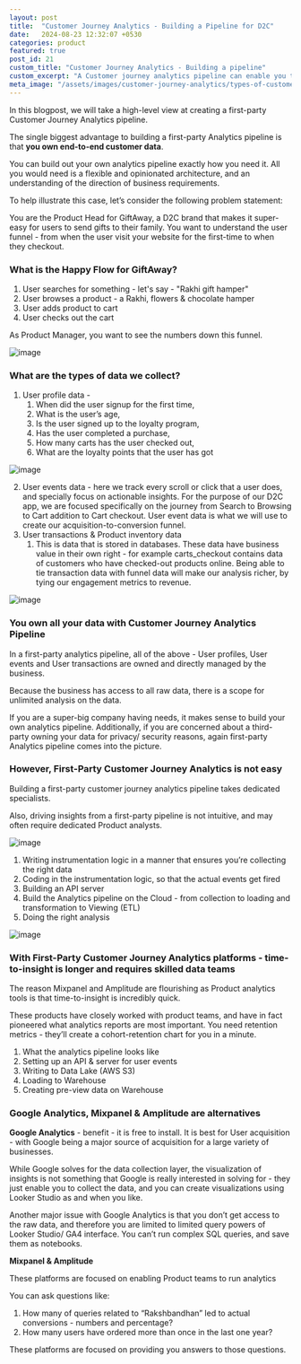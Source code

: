 ```yaml
---
layout: post
title:  "Customer Journey Analytics - Building a Pipeline for D2C"
date:   2024-08-23 12:32:07 +0530
categories: product
featured: true
post_id: 21
custom_title: "Customer Journey Analytics - Building a pipeline"
custom_excerpt: "A Customer journey analytics pipeline can enable you to perform powerful analysis on your own"
meta_image: "/assets/images/customer-journey-analytics/types-of-customer-journey-data.png"
---
```


In this blogpost, we will take a high-level view at creating a first-party Customer Journey Analytics pipeline.

The single biggest advantage to building a first-party Analytics pipeline is that **you own end-to-end customer data**. 

You can build out your own analytics pipeline exactly how you need it. All you would need is a flexible and opinionated architecture, and an understanding of the direction of business requirements.

To help illustrate this case, let’s consider the following problem statement: 

You are the Product Head for GiftAway, a D2C brand that makes it super-easy for users to send gifts to their family. You want to understand the user funnel - from when the user visit your website for the first-time to when they checkout.


### **What is the Happy Flow for GiftAway?**

1. User searches for something - let's say - "Rakhi gift hamper"
2. User browses a product - a Rakhi, flowers & chocolate hamper
3. User adds product to cart
4. User checks out the cart

As Product Manager, you want to see the numbers down this funnel.

![image](/assets/images/customer-journey-analytics/User-cart-checkout.png)

### What are the types of data we collect?

1. User profile data - 
    1. When did the user signup for the first time, 
    2. What is the user’s age,
    3. Is the user signed up to the loyalty program, 
    4. Has the user completed a purchase, 
    5. How many carts has the user checked out, 
    6. What are the loyalty points that the user has got

![image](/assets/images/customer-journey-analytics/types-of-customer-journey-data.png)

2. User events data - here we track every scroll or click that a user does, and specially focus on actionable insights. For the purpose of our D2C app, we are focused specifically on the journey from Search to Browsing to Cart addition to Cart checkout. User event data is what we will use to create our acquisition-to-conversion funnel.
3. User transactions & Product inventory data
    1. This is data that is stored in databases. These data have business value in their own right - for example carts_checkout contains data of customers who have checked-out products online. Being able to tie transaction data with funnel data will make our analysis richer, by tying our engagement metrics to revenue.

![image](/assets/images/customer-journey-analytics/giftaway_db.png)

### You own all your data with Customer Journey Analytics Pipeline

In a first-party analytics pipeline, all of the above - User profiles, User events and User transactions are owned and directly managed by the business. 

Because the business has access to all raw data, there is a scope for unlimited analysis on the data.

If you are a super-big company having needs, it makes sense to build your own analytics pipeline. Additionally, if you are concerned about a third-party owning your data for privacy/ security reasons, again first-party Analytics pipeline comes into the picture.

### However, First-Party Customer Journey Analytics is not easy

Building a first-party customer journey analytics pipeline takes dedicated specialists. 

Also, driving insights from a first-party pipeline is not intuitive, and may often require dedicated Product analysts. 

![image](/assets/images/customer-journey-analytics/efforts-in-setting-up-pipeline.png)

1. Writing instrumentation logic in a manner that ensures you’re collecting the right data
2. Coding in the instrumentation logic, so that the actual events get fired
3. Building an API server 
4. Build the Analytics pipeline on the Cloud - from collection to loading and transformation to Viewing (ETL)
5. Doing the right analysis

![image](/assets/images/customer-journey-analytics/first-party-date-devops-pipeline.png)


### With First-Party Customer Journey Analytics platforms - time-to-insight is longer and requires skilled data teams

The reason Mixpanel and Amplitude are flourishing as Product analytics tools is that time-to-insight is incredibly quick. 

These products have closely worked with product teams, and have in fact pioneered what analytics reports are most important. You need retention metrics - they’ll create a cohort-retention chart for you in a minute. 

1. What the analytics pipeline looks like
2. Setting up an API & server for user events
3. Writing to Data Lake (AWS S3)
4. Loading to Warehouse
5. Creating pre-view data on Warehouse

### Google Analytics, Mixpanel & Amplitude are alternatives

**Google Analytics** - benefit  - it is free to install. It is best for User acquisition - with Google being a major source of acquisition for a large variety of businesses. 

While Google solves for the data collection layer, the visualization of insights is not something that Google is really interested in solving for - they just enable you to collect the data, and you can create visualizations using Looker Studio as and when you like.

Another major issue with Google Analytics is that you don’t get access to the raw data, and therefore you are limited to limited query powers of Looker Studio/ GA4 interface. You can’t run complex SQL queries, and save them as notebooks.

**Mixpanel & Amplitude** 

These platforms are focused on enabling Product teams to run analytics

You can ask questions like:

1. How many of queries related to “Rakshbandhan” led to actual conversions - numbers and percentage?
2. How many users have ordered more than once in the last one year?

These platforms are focused on providing you answers to those questions.